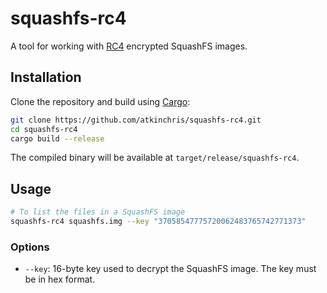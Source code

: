 # squashfs-rc4

A tool for working with [RC4](https://en.wikipedia.org/wiki/RC4) encrypted SquashFS images.

## Installation

Clone the repository and build using [Cargo](https://crates.io):

```bash
git clone https://github.com/atkinchris/squashfs-rc4.git
cd squashfs-rc4
cargo build --release
```

The compiled binary will be available at `target/release/squashfs-rc4`.

## Usage

```sh
# To list the files in a SquashFS image
squashfs-rc4 squashfs.img --key "37058547775720062483765742771373"
```

### Options

- `--key`: 16-byte key used to decrypt the SquashFS image. The key must be in hex format.
